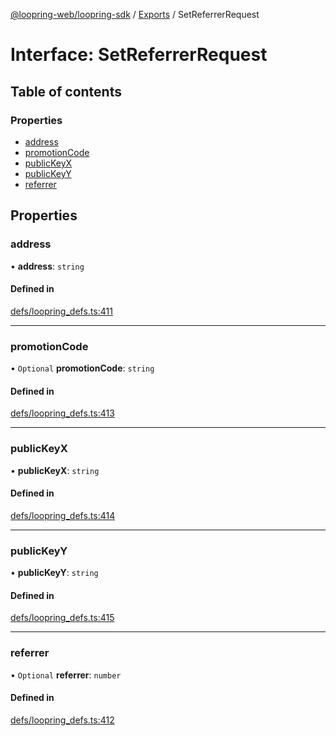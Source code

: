 [@loopring-web/loopring-sdk](../README.md) / [Exports](../modules.md) / SetReferrerRequest

# Interface: SetReferrerRequest

## Table of contents

### Properties

- [address](SetReferrerRequest.md#address)
- [promotionCode](SetReferrerRequest.md#promotioncode)
- [publicKeyX](SetReferrerRequest.md#publickeyx)
- [publicKeyY](SetReferrerRequest.md#publickeyy)
- [referrer](SetReferrerRequest.md#referrer)

## Properties

### address

• **address**: `string`

#### Defined in

[defs/loopring_defs.ts:411](https://github.com/Loopring/loopring_sdk/blob/2ea32ee/src/defs/loopring_defs.ts#L411)

___

### promotionCode

• `Optional` **promotionCode**: `string`

#### Defined in

[defs/loopring_defs.ts:413](https://github.com/Loopring/loopring_sdk/blob/2ea32ee/src/defs/loopring_defs.ts#L413)

___

### publicKeyX

• **publicKeyX**: `string`

#### Defined in

[defs/loopring_defs.ts:414](https://github.com/Loopring/loopring_sdk/blob/2ea32ee/src/defs/loopring_defs.ts#L414)

___

### publicKeyY

• **publicKeyY**: `string`

#### Defined in

[defs/loopring_defs.ts:415](https://github.com/Loopring/loopring_sdk/blob/2ea32ee/src/defs/loopring_defs.ts#L415)

___

### referrer

• `Optional` **referrer**: `number`

#### Defined in

[defs/loopring_defs.ts:412](https://github.com/Loopring/loopring_sdk/blob/2ea32ee/src/defs/loopring_defs.ts#L412)
